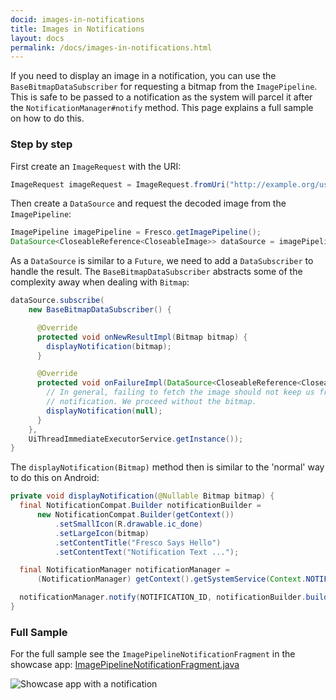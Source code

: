 ```yaml
---
docid: images-in-notifications
title: Images in Notifications
layout: docs
permalink: /docs/images-in-notifications.html
---
```


If you need to display an image in a notification, you can use the `BaseBitmapDataSubscriber` for requesting a bitmap from the `ImagePipeline`. This is safe to be passed to a notification as the system will parcel it after the `NotificationManager#notify` method. This page explains a full sample on how to do this.

### Step by step

First create an `ImageRequest` with the URI:

```java
ImageRequest imageRequest = ImageRequest.fromUri("http://example.org/user/42/profile.jpg"));
```

Then create a `DataSource` and request the decoded image from the `ImagePipeline`:

```java
ImagePipeline imagePipeline = Fresco.getImagePipeline();
DataSource<CloseableReference<CloseableImage>> dataSource = imagePipeline.fetchDecodedImage(imageRequest, null);
```

As a `DataSource` is similar to a `Future`, we need to add a `DataSubscriber` to handle the result. The `BaseBitmapDataSubscriber` abstracts some of the complexity away when dealing with `Bitmap`:

```java
dataSource.subscribe(
    new BaseBitmapDataSubscriber() {

      @Override
      protected void onNewResultImpl(Bitmap bitmap) {
        displayNotification(bitmap);
      }

      @Override
      protected void onFailureImpl(DataSource<CloseableReference<CloseableImage>> dataSource) {
        // In general, failing to fetch the image should not keep us from displaying the
        // notification. We proceed without the bitmap.
        displayNotification(null);
      }
    },
    UiThreadImmediateExecutorService.getInstance());
}
```

The `displayNotification(Bitmap)` method then is similar to the 'normal' way to do this on Android:

```java
private void displayNotification(@Nullable Bitmap bitmap) {
  final NotificationCompat.Builder notificationBuilder =
      new NotificationCompat.Builder(getContext())
          .setSmallIcon(R.drawable.ic_done)
          .setLargeIcon(bitmap)
          .setContentTitle("Fresco Says Hello")
          .setContentText("Notification Text ...");

  final NotificationManager notificationManager =
      (NotificationManager) getContext().getSystemService(Context.NOTIFICATION_SERVICE);

  notificationManager.notify(NOTIFICATION_ID, notificationBuilder.build());
}
```

### Full Sample

For the full sample see the `ImagePipelineNotificationFragment` in the showcase app: [ImagePipelineNotificationFragment.java](https://github.com/facebook/fresco/blob/main/samples/showcase/src/main/java/com/facebook/fresco/samples/showcase/imagepipeline/ImagePipelineNotificationFragment.java)

![Showcase app with a notification](/static/images/docs/02-images-in-notifications-sample.png)
